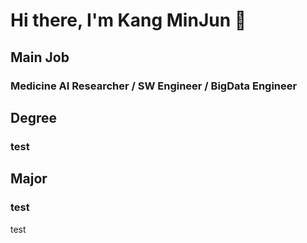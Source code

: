 # Hi there, I'm Kang MinJun 👋
## Main Job
### Medicine AI Researcher / SW Engineer / BigData Engineer
## Degree
### test
## Major
### test

test
